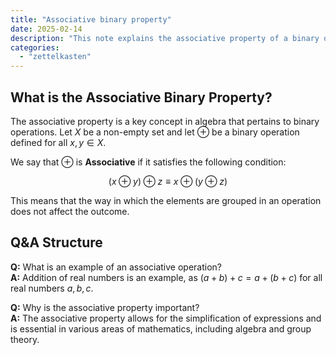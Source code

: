 ```yaml
---
title: "Associative binary property"
date: 2025-02-14
description: "This note explains the associative property of a binary operation, a fundamental concept in algebra and mathematics."
categories: 
  - "zettelkasten"
---
```


## What is the Associative Binary Property?

The associative property is a key concept in algebra that pertains to binary operations. Let $X$ be a non-empty set and let $\oplus$ be a binary operation defined for all $x, y \in X$. 

We say that $\oplus$ is **Associative** if it satisfies the following condition:

$$(x \oplus y) \oplus z \equiv x \oplus (y \oplus z)$$

This means that the way in which the elements are grouped in an operation does not affect the outcome.

## Q&A Structure

**Q:** What is an example of an associative operation?  
**A:** Addition of real numbers is an example, as $(a + b) + c = a + (b + c)$ for all real numbers $a, b, c$.

**Q:** Why is the associative property important?  
**A:** The associative property allows for the simplification of expressions and is essential in various areas of mathematics, including algebra and group theory.
